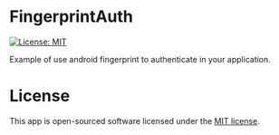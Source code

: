 # FingerprintAuth
[![License: MIT](https://img.shields.io/badge/License-MIT-yellow.svg)](https://opensource.org/licenses/MIT)

Example of use android fingerprint to authenticate in your application.

# License
This app is open-sourced software licensed under the [MIT license](http://opensource.org/licenses/MIT).
